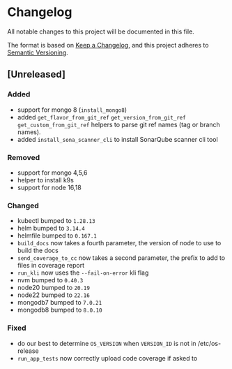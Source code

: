 # Changelog

All notable changes to this project will be documented in this file.

The format is based on [Keep a Changelog](https://keepachangelog.com/en/1.1.0/),
and this project adheres to [Semantic Versioning](https://semver.org/spec/v2.0.0.html).

## [Unreleased]

### Added

  - support for mongo 8 (`install_mongo8`)
  - added `get_flavor_from_git_ref` `get_version_from_git_ref` `get_custom_from_git_ref` helpers to parse git ref names (tag or branch names).
  - added `install_sona_scanner_cli` to install SonarQube scanner cli tool

### Removed

  - support for mongo 4,5,6
  - helper to install k9s
  - support for node 16,18
  
### Changed

  - kubectl bumped to `1.28.13`
  - helm bumped to `3.14.4`
  - helmfile bumped to `0.167.1`
  - `build_docs` now takes a fourth parameter, the version of node to use to build the docs
  - `send_coverage_to_cc` now takes a second parameter, the prefix to add to files in coverage report
  - `run_kli` now uses the `--fail-on-error` kli flag
  - nvm bumped to `0.40.3`
  - node20 bumped to `20.19`
  - node22 bumped to `22.16`
  - mongodb7 bumped to `7.0.21`
  - mongodb8 bumped to `8.0.10`

### Fixed

  - do our best to determine `OS_VERSION` when `VERSION_ID` is not in /etc/os-release
  - `run_app_tests` now correctly upload code coverage if asked to
